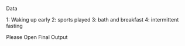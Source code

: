 Data

1: Waking up early
2: sports played
3: bath and breakfast
4: intermittent fasting


Please Open Final Output